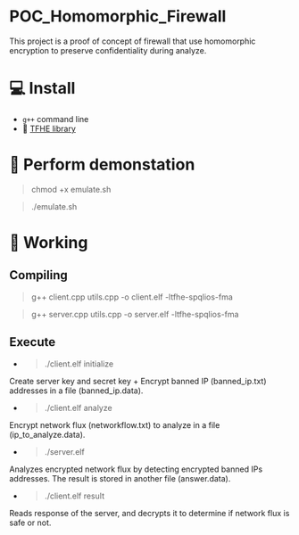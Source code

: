 # POC_Homomorphic_Firewall

This project is a proof of concept of firewall that use homomorphic encryption to preserve confidentiality during analyze.

# 💻 Install

- `g++` command line
- 🔗 [TFHE library](https://github.com/tfhe/tfhe?tab=readme-ov-file#installation)

# 🚀 Perform demonstation

> chmod +x emulate.sh

> ./emulate.sh

# 🔦 Working

## Compiling

> g++ client.cpp utils.cpp -o client.elf -ltfhe-spqlios-fma

> g++ server.cpp utils.cpp -o server.elf -ltfhe-spqlios-fma

## Execute

- > ./client.elf initialize

Create server key and secret key + Encrypt banned IP (banned_ip.txt) addresses in a file (banned_ip.data).

- > ./client.elf analyze

Encrypt network flux (networkflow.txt) to analyze in a file (ip_to_analyze.data).

- > ./server.elf

Analyzes encrypted network flux by detecting encrypted banned IPs addresses. The result is stored in another file (answer.data).

- > ./client.elf result

Reads response of the server, and decrypts it to determine if network flux is safe or not.
